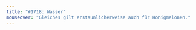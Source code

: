 ```yaml
---
title: "#1718: Wasser"
mouseover: "Gleiches gilt erstaunlicherweise auch für Honigmelonen."
---
```

